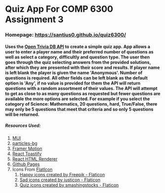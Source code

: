 # Quiz App For COMP 6300 Assignment 3

### Homepage: <a href="https://santius0.github.io/quiz6300/" target="_blank"> https://santius0.github.io/quiz6300/ </a>

#### Uses the <a href="https://opentdb.com/api_config.php" target="_blank">Open Trivia DB API</a> to create a simple quiz app. App allows a user to enter a player name and their preferred number of questions as well as select a category, difficultly and question type. The user then goes through the quiz selecting answers from the provided solutions, after which they are presented with their score and results. If player name is left blank the player is given the name 'Anonymous'. Number of questions is required. All other fields can be left blank as the default option is 'Any', if no value is provided for them the API will return questions with a random assortment of their values. The API will attempt to get as close to as many questions as requested but fewer questions are available the more options are selected. For example if you select the category of Science: Mathematics, 20 questions, hard, True/False, there may only be 5 questions that meet that criteria and so only 5 questions will be returned. 

##### Resources Used:
1. [MUI](https://mui.com)
2. [particles-bg](https://github.com/lindelof/particles-bg)
3. [Framer Motion](https://www.framer.com/docs/animation/)
4. [React Toastify](https://www.npmjs.com/package/react-toastify)
5. [React HTML Renderer](https://www.npmjs.com/package/react-html-renderer)
6. [Github Pages](https://www.npmjs.com/package/gh-pages)
7. Icons From [FlatIcon]()
   1. <a href="https://www.flaticon.com/free-icons/happy" title="happy icons">Happy icons created by Freepik - Flaticon</a>
   2. <a href="https://www.flaticon.com/free-icons/sad" title="sad icons">Sad icons created by justicon - Flaticon</a>
   3. <a href="https://www.flaticon.com/free-icons/quiz" title="quiz icons">Quiz icons created by smashingstocks - Flaticon</a>